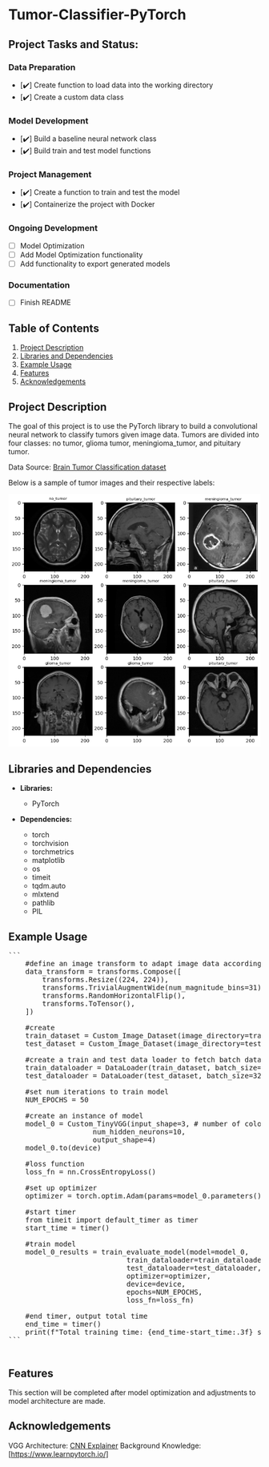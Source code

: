 # Tumor-Classifier-PyTorch

## Project Tasks and Status: 

### Data Preparation
- [:heavy_check_mark:] Create function to load data into the working directory
- [:heavy_check_mark:] Create a custom data class

### Model Development
- [:heavy_check_mark:] Build a baseline neural network class
- [:heavy_check_mark:] Build train and test model functions

### Project Management
- [:heavy_check_mark:] Create a function to train and test the model
- [:heavy_check_mark:] Containerize the project with Docker

### Ongoing Development
- [ ] Model Optimization
- [ ] Add Model Optimization functionality
- [ ] Add functionality to export generated models

### Documentation
- [ ] Finish README

## Table of Contents

1. [ Project Description](#project-description)
2. [ Libraries and Dependencies](#lib&dep)
3. [ Example Usage](#ex-use) 
4. [ Features](#features)
5. [ Acknowledgements](#ack)


<a name="project-description"></a>
## Project Description

The goal of this project is to use the PyTorch library to build a convolutional neural network to classify tumors given image data. Tumors are divided into four classes: no tumor, glioma tumor, meningioma_tumor, and pituitary tumor.

Data Source: [Brain Tumor Classification dataset](https://www.kaggle.com/datasets/prathamgrover/brain-tumor-classification)

Below is a sample of tumor images and their respective labels:

![Sample Image](./images/sample_images.png)

<a name="lib&dep"></a>
## Libraries and Dependencies

- **Libraries:**
  - PyTorch

- **Dependencies:**
  - torch
  - torchvision
  - torchmetrics
  - matplotlib
  - os
  - timeit
  - tqdm.auto
  - mlxtend
  - pathlib
  - PIL

<a name="ex-use"></a>
## Example Usage

<pre>
```
    #define an image transform to adapt image data accordingly before modeling
    data_transform = transforms.Compose([
        transforms.Resize((224, 224)),
        transforms.TrivialAugmentWide(num_magnitude_bins=31),
        transforms.RandomHorizontalFlip(),
        transforms.ToTensor(),
    ])

    #create 
    train_dataset = Custom_Image_Dataset(image_directory=training_data_dir, transform=data_transform)
    test_dataset = Custom_Image_Dataset(image_directory=testing_data_dir, transform=data_transform)

    #create a train and test data loader to fetch batch data
    train_dataloader = DataLoader(train_dataset, batch_size=32, shuffle=True, num_workers=4)
    test_dataloader = DataLoader(test_dataset, batch_size=32, shuffle=True, num_workers=4)

    #set num iterations to train model
    NUM_EPOCHS = 50

    #create an instance of model
    model_0 = Custom_TinyVGG(input_shape=3, # number of color channels (3 for RGB) 
                    num_hidden_neurons=10, 
                    output_shape=4)
    model_0.to(device)

    #loss function
    loss_fn = nn.CrossEntropyLoss()

    #set up optimizer
    optimizer = torch.optim.Adam(params=model_0.parameters(), lr=0.001)

    #start timer
    from timeit import default_timer as timer 
    start_time = timer()

    #train model
    model_0_results = train_evaluate_model(model=model_0, 
                            train_dataloader=train_dataloader,
                            test_dataloader=test_dataloader,
                            optimizer=optimizer,
                            device=device,
                            epochs=NUM_EPOCHS,
                            loss_fn=loss_fn)

    #end timer, output total time
    end_time = timer()
    print(f"Total training time: {end_time-start_time:.3f} seconds")
```

</pre>


<a name="features"></a>
## Features

This section will be completed after model optimization and adjustments to model architecture are made. 


<a name="ack"></a>
## Acknowledgements
VGG Architecture: [CNN Explainer](https://poloclub.github.io/cnn-explainer/)
Background Knowledge: [https://www.learnpytorch.io/]


